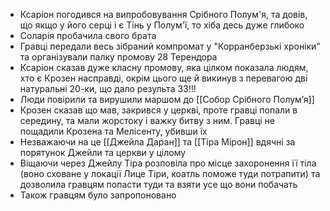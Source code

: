 - Ксаріон погодився на випробовування Срібного Полум'я, та довів, що якщо у його серці і є Тінь у Полум'ї, то хіба десь дуже глибоко
- Соларія пробачила свого брата
- Гравці передали весь зібраний компромат у "Корранберзькі хроніки" та організували палку промову 28 Терендора
- Ксаріон сказав дуже класну промову, яка цілком показала людям, хто є Крозен насправді, окрім цього ще й викинув з перевагою дві натуральні 20-ки, що дало результа 33!!!
- Люди повірили та вирушили маршом до [[Собор Срібного Полум’я]]
- Крозен сказав що мав, закрився у церкві, проте гравці попали в середину, та мали жорстоку і важку битву з ним. Гравці не пощадили Крозена та Мелісенту, убивши їх
- Незважаючи на це [[Джейла Даран]] та [[Тіра Мірон]] вдячні за порятунок Джейли та церкви у цілому
- Віщаючи через Джейлу Тіра розповіла про місце захоронення її тіла (воно сховане у локації Лице Тіри, коатль поможе туди потрапити) та дозволила гравцям попасти туди та взяти усе що вони побачать
- Також гравцям було запропоновано 